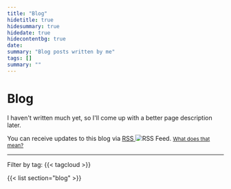 ```yaml
---
title: "Blog"
hidetitle: true
hidesummary: true
hidedate: true
hidecontentbg: true
date: 
summary: "Blog posts written by me"
tags: []
summary: ""
---
```

<div class="contentbg float-in">

# Blog
I haven't written much yet, so I'll come up with a better page description later.

<p>You can receive updates to this blog via <a href="/index.xml">RSS <img class="inlineimage" src="/icons/rss-green.svg" style="max-height:1em" alt="RSS Feed" title="Subscribe via RSS for new blog posts!"></a>. <a style="font-size:12px;" href="https://www.autodidacts.io/what-is-rss/" target="_blank" rel="noopener noreferrer">What does that mean?</a></p>


---

<div class="tagcloud">Filter by tag: {{< tagcloud >}}</div>

</div>

<div class="contentmargin float-in">

{{< list section="blog" >}}

</div>